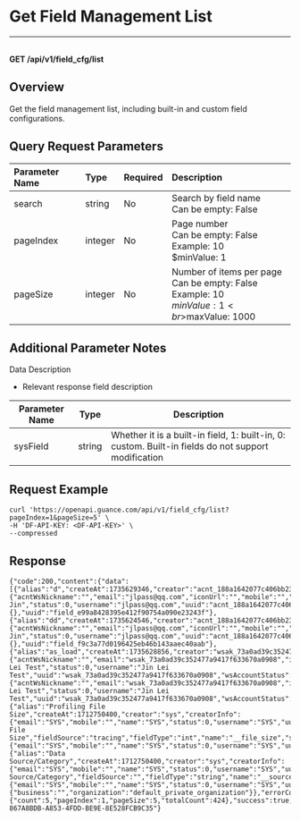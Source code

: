 # Get Field Management List

---

<br />**GET /api/v1/field_cfg/list**

## Overview
Get the field management list, including built-in and custom field configurations.

## Query Request Parameters

| Parameter Name | Type   | Required | Description                                                                 |
|:--------------|:-------|:--------|:-----------------------------------------------------------------------------|
| search        | string | No      | Search by field name<br>Can be empty: False <br>                             |
| pageIndex     | integer| No      | Page number<br>Can be empty: False <br>Example: 10 <br>$minValue: 1 <br>     |
| pageSize      | integer| No      | Number of items per page<br>Can be empty: False <br>Example: 10 <br>$minValue: 1 <br>$maxValue: 1000 <br> |

## Additional Parameter Notes

Data Description

- Relevant response field description

| Parameter Name | Type  | Description                                                     |
| -------------- | ----- | --------------------------------------------------------------- |
| sysField       | string| Whether it is a built-in field, 1: built-in, 0: custom. Built-in fields do not support modification |

## Request Example
```shell
curl 'https://openapi.guance.com/api/v1/field_cfg/list?pageIndex=1&pageSize=5' \
-H 'DF-API-KEY: <DF-API-KEY>' \
--compressed
```

## Response
```shell
{"code":200,"content":{"data":[{"alias":"d","createAt":1735629346,"creator":"acnt_188a1642077c406bb23049a3d33f0d1a","creatorInfo":{"acntWsNickname":"","email":"jlpass@qq.com","iconUrl":"","mobile":"","name":"Jin Jin","status":0,"username":"jlpass@qq.com","uuid":"acnt_188a1642077c406bb23049a3d33f0d1a","wsAccountStatus":0},"desc":"","fieldSource":"","fieldType":"","name":"action_id","sysField":0,"unit":"","updateAt":-1,"updator":"","updatorInfo":{},"uuid":"field_e99a8428395e412f90754a090e23243f"},{"alias":"dd","createAt":1735624546,"creator":"acnt_188a1642077c406bb23049a3d33f0d1a","creatorInfo":{"acntWsNickname":"","email":"jlpass@qq.com","iconUrl":"","mobile":"","name":"Jin Jin","status":0,"username":"jlpass@qq.com","uuid":"acnt_188a1642077c406bb23049a3d33f0d1a","wsAccountStatus":0},"desc":"","fieldSource":"logging","fieldType":"","name":"sdd","sysField":0,"unit":"","updateAt":-1,"updator":"","updatorInfo":{},"uuid":"field_f9c3a77d0196425eb46b143aaec40aab"},{"alias":"as_load","createAt":1735628856,"creator":"wsak_73a0ad39c352477a9417f633670a0908","creatorInfo":{"acntWsNickname":"","email":"wsak_73a0ad39c352477a9417f633670a0908","iconUrl":"","mobile":"","name":"Jin Lei Test","status":0,"username":"Jin Lei Test","uuid":"wsak_73a0ad39c352477a9417f633670a0908","wsAccountStatus":0},"desc":"modify_test","fieldSource":"","fieldType":"int","name":"test_load","sysField":0,"unit":"custom/[\"time\",\"ns\"]","updateAt":1735635731,"updator":"wsak_73a0ad39c352477a9417f633670a0908","updatorInfo":{"acntWsNickname":"","email":"wsak_73a0ad39c352477a9417f633670a0908","iconUrl":"","mobile":"","name":"Jin Lei Test","status":0,"username":"Jin Lei Test","uuid":"wsak_73a0ad39c352477a9417f633670a0908","wsAccountStatus":0},"uuid":"field_0f95016f7254494da088d878ce586477"},{"alias":"Profiling File Size","createAt":1712750400,"creator":"sys","creatorInfo":{"email":"SYS","mobile":"","name":"SYS","status":0,"username":"SYS","uuid":"","wsAccountStatus":0},"desc":"Profiling File Size","fieldSource":"tracing","fieldType":"int","name":"__file_size","sysField":1,"unit":"b","updateAt":1735635601,"updator":"sys","updatorInfo":{"email":"SYS","mobile":"","name":"SYS","status":0,"username":"SYS","uuid":"","wsAccountStatus":0},"uuid":"field_50c1d87e2be3422d975e50fd5cdfc6b2"},{"alias":"Data Source/Category","createAt":1712750400,"creator":"sys","creatorInfo":{"email":"SYS","mobile":"","name":"SYS","status":0,"username":"SYS","uuid":"","wsAccountStatus":0},"desc":"Data Source/Category","fieldSource":"","fieldType":"string","name":"__source","sysField":1,"unit":"","updateAt":1735635601,"updator":"sys","updatorInfo":{"email":"SYS","mobile":"","name":"SYS","status":0,"username":"SYS","uuid":"","wsAccountStatus":0},"uuid":"field_aace43ce78764733a6c4ea81da19d68f"}],"declaration":{"business":"","organization":"default_private_organization"}},"errorCode":"","message":"","pageInfo":{"count":5,"pageIndex":1,"pageSize":5,"totalCount":424},"success":true,"traceId":"TRACE-867A8BDB-A853-4FDD-BE9E-8E528FCB9C35"}
```
